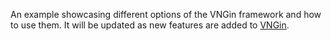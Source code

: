 An example showcasing different options of the VNGin framework and how to use them.
It will be updated as new features are added to <a href="https://github.com/MSV021/VNGin">VNGin</a>.